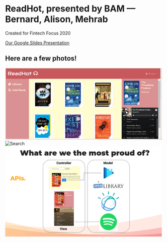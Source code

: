 # ReadHot, presented by BAM — Bernard, Alison, Mehrab
Created for Fintech Focus 2020

[Our Google Slides Presentation](https://docs.google.com/presentation/d/1lGElcAH23oDD8ZOdMwcQQzE1ZvBv0rrvvj-nSWeqdV0/edit?usp=sharing)

Here are a few photos!
---
![Library](static/img/libraryimg.PNG?raw=true "Library")
![Search](static/img/searchingimg.PNG?raw=true "Search")
![API Breakdown](static/img/apisimg.PNG?raw=true "API Breakdown")
